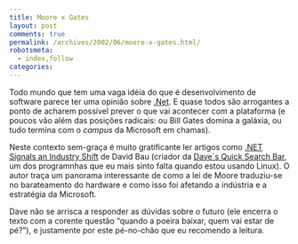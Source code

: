 ```yaml
---
title: Moore x Gates
layout: post
comments: true
permalink: /archives/2002/06/moore-x-gates.html/
robotsmeta:
  - index,follow
categories:
---
```

Todo mundo que tem uma vaga idéia do que é desenvolvimento de software parece ter uma opinião sobre <a href="http://www.microsoft.com/net/" >.Net</a>. E quase todos são arrogantes a ponto de acharem possível prever o que vai acontecer com a plataforma (e poucos vão além das posições radicais: ou Bill Gates domina a galáxia, ou tudo termina com o *campus* da Microsoft em chamas).

Neste contexto sem-graça é muito gratificante ler artigos como [.NET Signals an Industry Shift][1] de David Bau (criador da [Dave´s Quick Search Bar][2], um dos programnhas que eu mais sinto falta quando estou usando Linux). O autor traça um panorama interessante de como a lei de Moore traduziu-se no barateamento do hardware e como isso foi afetando a indústria e a estratégia da Microsoft.

Dave não se arrisca a responder as dúvidas sobre o futuro (ele encerra o texto com a corente questão &#8220;quando a poeira baixar, quem vai estar de pé?&#8221;), e justamente por este pé-no-chão que eu recomendo a leitura.

 [1]: http://davidbau.com/old/dabbler/stories/storyReader$88
 [2]: http://dqsd.net/